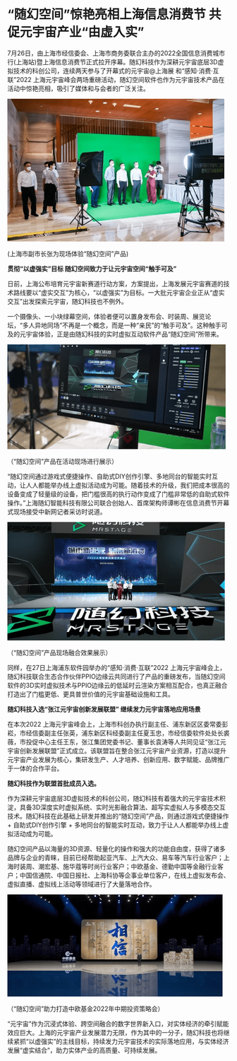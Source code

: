 # “随幻空间”惊艳亮相上海信息消费节 共促元宇宙产业“由虚入实”


7月26日，由上海市经信委会、上海市商务委联合主办的2022全国信息消费城市行(上海站)暨上海信息消费节正式拉开序幕。随幻科技作为深耕元宇宙底层3D虚拟技术的科创公司，连续两天参与了开幕式的元宇宙@上海展 和“感知·消费·互联”2022 上海元宇宙峰会两场重磅活动，随幻空间软件也作为元宇宙技术产品在活动中惊艳亮相，吸引了媒体和与会者的广泛关注。

![img](61.png)

(上海市副市长张为现场体验“随幻空间”产品)

**贯彻“以虚强实”目标 随幻空间致力于让元宇宙空间“触手可及”**

日前，上海公布培育元宇宙新赛道行动方案，方案提出，上海发展元宇宙赛道的技术路线要以“虚实交互”为核心，“以虚强实”为目标。一大批元宇宙企业正从“虚实交互”出发探索元宇宙，随幻科技也不例外。

一个摄像头、一小块绿幕空间，体验者便可以置身发布会、时装周、展览论坛，“多人异地同场”不再是一个概念，而是一种“亲民”的“触手可及”。这种触手可及的元宇宙体验，正是由随幻科技的实时虚拟互动软件产品“随幻空间”所带来。

![img](62.png)

（“随幻空间”产品在活动现场进行展示）

“随幻空间通过游戏式便捷操作、自助式DIY创作引擎、多地同台的智能实时互动，让人人都能举办线上虚拟活动成为可能。随着技术的升级，我们把成本很高的设备变成了轻量级的设备，把门槛很高的执行动作变成了门槛非常低的自助式软件操作。”上海随幻智能科技有限公司联合创始人、首席架构师谭彬在信息消费节开幕式现场接受中新网记者采访时说道。

![img](63.png)

（“随幻空间”产品现场融合效果展示）

同样，在27日上海浦东软件园举办的“感知·消费·互联”2022 上海元宇宙峰会上，随幻科技联合生态合作伙伴PPIO边缘云共同进行了产品的重磅发布，当随幻空间软件的3D实时虚拟技术与PPIO边缘云的低延时云渲染方案相互配合，也真正融合打造出了门槛更低、更具普世价值的元宇宙基础设施和工具。



**随幻科技入选“张江元宇宙创新发展联盟” 继续发力元宇宙落地应用场景**

在本次2022 上海元宇宙峰会上，上海市科创办执行副主任、浦东新区区委常委彭崧，市经信委副主任张英，浦东新区科经委副主任夏玉忠，市经信委软件处处长裘薇，市投促中心主任王东，张江集团党委书记、董事长袁涛等人共同见证“张江元宇宙创新发展联盟”正式成立。该联盟旨在整合张江元宇宙产业资源，打造以提升元宇宙产业发展为核心，集研发生产、人才培养、创新应用、数字赋能、品牌推广于一体的合作平台。

**随幻科技作为联盟首批成员入选。**

作为深耕元宇宙底层3D虚拟技术的科创公司，随幻科技有着强大的元宇宙技术积淀，具备3D深度实时虚拟系统、实时光影融合算法、超写实虚拟人与多模态交互技术。随幻科技在此基础上研发并推出的“随幻空间”产品，则通过游戏式便捷操作 + 自助式DIY创作引擎 + 多地同台的智能实时互动，致力于让人人都能举办线上虚拟活动成为可能。

随幻空间产品以海量的3D资源、轻量化的操作和强大的功能自由度，获得了诸多品牌与企业的青睐，目前已经帮助起亚汽车、上汽大众、易车等汽车行业客户；上海时装周、潮宏基、施华蔻等时尚行业客户；中欧基金、德勤中国等金融行业客户；中国信通院、中国日报社、上海科协等企事业单位客户，在线上虚拟发布会、虚拟直播、虚拟线上活动等领域进行了大量落地合作。

![img](64.png)

（“随幻空间”助力打造中欧基金2022年中期投资策略会）

“元宇宙”作为沉浸式体验、跨空间融合的数字世界新入口，对实体经济的牵引赋能效应巨大。上海的元宇宙产业发展潜力无限，作为其中的一分子，随幻科技也将继续紧抓“以虚强实”的主线目标，持续发力元宇宙技术的实际落地应用，与实体经济发展“虚实结合”，助力实体产业的高质量、可持续发展。
